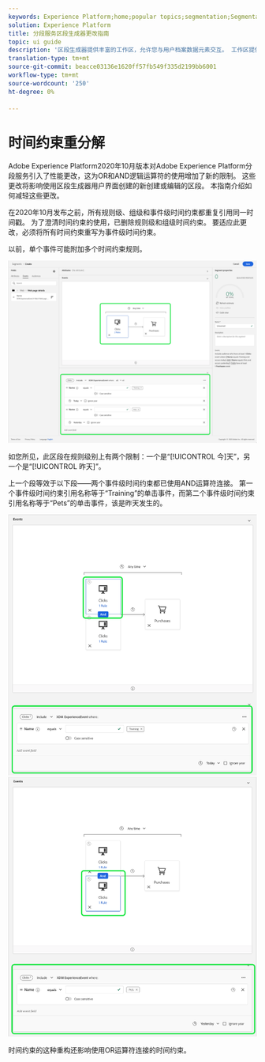```yaml
---
keywords: Experience Platform;home;popular topics;segmentation;Segmentation;segment builder;Segment builder
solution: Experience Platform
title: 分段服务区段生成器更改指南
topic: ui guide
description: '区段生成器提供丰富的工作区，允许您与用户档案数据元素交互。 工作区提供用于构建和编辑规则的直观控件，如用于表示数据属性的拖放拼贴。 '
translation-type: tm+mt
source-git-commit: beacce03136e1620ff57fb549f335d2199bb6001
workflow-type: tm+mt
source-wordcount: '250'
ht-degree: 0%

---
```



# 时间约束重分解

Adobe Experience Platform2020年10月版本对Adobe Experience Platform分段服务引入了性能更改，这为OR和AND逻辑运算符的使用增加了新的限制。 这些更改将影响使用区段生成器用户界面创建的新创建或编辑的区段。 本指南介绍如何减轻这些更改。

在2020年10月发布之前，所有规则级、组级和事件级时间约束都重复引用同一时间戳。 为了澄清时间约束的使用，已删除规则级和组级时间约束。 要适应此更改，必须将所有时间约束重写为事件级时间约束。

以前，单个事件可能附加多个时间约束规则。

![](../images/ui/segment-refactoring/former-time-constraint.png)

如您所见，此区段在规则级别上有两个限制：一个是“[!UICONTROL 今]天”，另一个是“[!UICONTROL 昨天]”。

上一个段等效于以下段——两个事件级时间约束都已使用AND运算符连接。 第一个事件级时间约束引用名称等于“Training”的单击事件，而第二个事件级时间约束引用名称等于“Pets”的单击事件，该是昨天发生的。

![](../images/ui/segment-refactoring/time-constraint-1.png) ![](../images/ui/segment-refactoring/time-constraint-2.png)

时间约束的这种重构还影响使用OR运算符连接的时间约束。